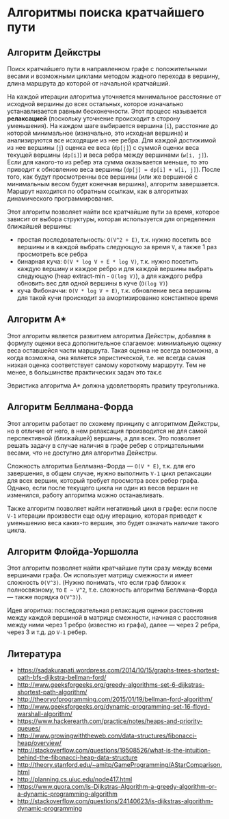 # Алгоритмы поиска кратчайшего пути

## Алгоритм Дейкстры

Поиск кратчайшего пути в направленном графе с положительными весами и возможными циклами методом жадного перехода в вершину, длина маршрута до которой от начальной кратчайший.

На каждой итерации алгоритма уточняется минимальное расстояние от исходной вершины до всех остальных, которое изначально устанавливается равным бесконечности. Этот процесс называется **релаксацией** (поскольку уточнение происходит в сторону уменьшения). На каждом шаге выбирается вершина (`i`), расстояние до которой минимальное (изначально, это исходная вершина) и анализируются все исходящие из нее ребра. Для каждой достижимой из нее вершины (`j`) оценка ее веса (`dp[j]`) с суммой оценки веса текущей вершины (`dp[i]`) и веса ребра между вершинами (`w[i, j]`). Если для какого-то из ребер эта сумма оказывается меньше, то это приводит к обновлению веса вершины (`dp[j] = dp[i] + w[i, j]`). После того, как будут просмотренны все вершины (или же вершиной с минимальным весом будет конечная вершина), алгоритм завершается. Маршрут находится по обратным ссылкам, как в алгоритмах динамического программирования.

Этот алгоритм позволяет найти все кратчайшие пути за время, которое зависит от выбора структуры, которая используется для определения ближайшей вершины:

- простая последовательность: `O(V^2 + E)`, т.к. нужно посетить все вершины и в каждой выбрать следующую за время `V`, а также 1 раз просмотреть все ребра
- бинарная куча: `O(V * log V + E * log V)`, т.к. нужно посетить каждую вершину и каждое ребро и для каждой вершины выбрать следующую (heap extract-min - `O(log V)`), а для каждого ребра обновить вес для одной вершины в куче (`O(log V)`)
- куча Фибоначчи: `O(V * log V + E)`, т.к. обновление веса вершины для такой кучи происходит за амортизированно константное время


## Алгоритм А*

Этот алгоритм является развитием алгоритма Дейкстры, добавляя в формулу оценки веса дополнительное слагаемое: минимальную оценку веса оставшейся части маршрута. Такая оценка не всегда возможна, а когда возможна, она является эвристической, т.е. не всегда самая низкая оценка соответствует самому короткому маршруту. Тем не менее, в большинстве практических задач это так.є

Эвристика алгоритма A* должна удовлетворять правилу треугольника.


## Алгоритм Беллмана-Форда

Этот алгоритм работает по схожему принципу с алгоритмом Дейкстры, но в отличие от него, в нем релаксация производится не для самой перспективной (ближайшей) вершины, а для всех. Это позволяет решать задачу в случае наличия в графе ребер с отрицательными весами, что не доступно для алгоритма Дейкстры.

Сложность алгоритма Беллмана-Форда — `O(V * E)`, т.к. для его завершения, в общем случае, нужно выполнить `V-1` цикл релаксации для всех вершин, который требует просмотра всех ребер графа. Однако, если после текущего цикла ни один из весов вершин не изменился, работу алгоритма можно останавливать.

Также алгоритм позволяет найти негативный цикл в графе: если после `V-1` итерации произвести еще одну итерацию, которая приведет к уменьшению веса каких-то вершин, это будет означать наличие такого цикла.


## Алгоритм Флойда-Уоршолла

Этот алгоритм позволяет найти кратчайшие пути сразу между всеми вершинами графа. Он использует матрицу смежности и имеет сложность `O(V^3)`. (Нужно понимать, что если граф близок к полносвязному, то `E ~ V^2`, т.е. сложность алгоритма Беллмана-Форда — также порядка `O(V^3)`).

Идея агоритма: последовательная релаксация оценки расстояния между каждой вершиной в матрице смежности, начиная с расстояния между ними через 1 ребро (известно из графа), далее — через 2 ребра, через 3 и т.д. до `V-1` ребер.


## Литература

- https://sadakurapati.wordpress.com/2014/10/15/graphs-trees-shortest-path-bfs-dijkstra-bellman-ford/
- http://www.geeksforgeeks.org/greedy-algorithms-set-6-dijkstras-shortest-path-algorithm/
- http://theoryofprogramming.com/2015/01/19/bellman-ford-algorithm/
- http://www.geeksforgeeks.org/dynamic-programming-set-16-floyd-warshall-algorithm/
- https://www.hackerearth.com/practice/notes/heaps-and-priority-queues/
- http://www.growingwiththeweb.com/data-structures/fibonacci-heap/overview/
- http://stackoverflow.com/questions/19508526/what-is-the-intuition-behind-the-fibonacci-heap-data-structure
- http://theory.stanford.edu/~amitp/GameProgramming/AStarComparison.html
- http://planning.cs.uiuc.edu/node417.html
- https://www.quora.com/Is-Dijkstras-Algorithm-a-greedy-algorithm-or-a-dynamic-programming-algorithm
- http://stackoverflow.com/questions/24140623/is-dijkstras-algorithm-dynamic-programming
